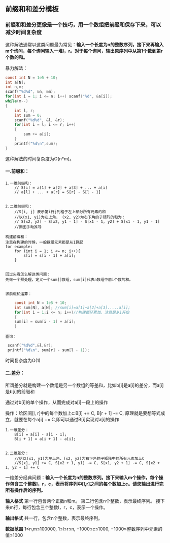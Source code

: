 ## 前缀和和差分模板

### 前缀和和差分更像是一个技巧，用一个数组把前缀和保存下来，可以减少时间复杂度


这种解法通常以这类问题最为常见：**输入一个长度为n的整数序列，接下来再输入m个询问，每个询问输入一堆l，r。对于每个询问，输出原序列中从第1个数到第r个数的和。**

暴力解法：


```c {.line-numbers}
const int N = 1e5 + 10;
int a[N];
int n,m;
scanf("%d%d", &n, &m);
for(int i = 1; i <= n; i++) scanf("%d", &a[i]);
while(m--)
{
    int l, r;
    int sum = 0;
    scanf("%d%d", &l, &r);
    for(int i = l; i <= r; i++)
    { 
        sum += a[i];
    }
    printf("%d\n",sum);
}
```


这种解法的时间复杂度为O(n*m)。


#### 一.前缀和：


	1.一维前缀和：
		// S[i] = a[1] + a[2] + a[3] + ... + a[i]
		// a[l] + ... + a[r] = S[r] - S[l - 1]


	2.二维前缀和：
		//S[i, j] 表示第i行j列格子左上部分所有元素的和
		//以(x1, y1)为左上角， (x2, y2)为右下角的子矩阵的和为：
		// S[x2, y2] - S[x2, y1 - 1] - S[x1 - 1, y2] + S[x1 - 1, y1 - 1]
        //画图手动推导

	构建前缀和：
	注意在构建的时候，一般数组元素都是从1算起
	for example:
	    for (int i = 1; i <= n; i++){
			s[i] = s[i - 1] + a[i];
		} 


    回过头看怎么解这类问题：
    先做一个预处理，定义一个sum[]数组，sum[i]代表a数组中前i个数的和。


    求前缀和运算：
```c {.line-numbers}
    const int N = 1e5 + 10;
    int sum[N], a[N]; //sum[i]=a[1]+a[2]+a[3].....a[i];
    for(int i = 1;i <= n; i++)//构建循环累加，注意是从1开始
    {   
    sum[i] = sum[i - 1] + a[i];   
    }
```


    查询：
```c {.line-numbers}
 scanf("%d%d",&l,&r);
 printf("%d\n", sum[r] - sum[l - 1]);
```
时间复杂度为O(1)


#### 二.差分：


所谓差分就是构建一个数组是另一个数组的等差和，比如b[i]是a[i]的差分，而a[i]是b[i]的前缀和


通过对b[i]的单个操作，从而完成对a[i]一段上的操作 


操作：给区间[l, r]中的每个数加上c:B[l] += C, B[r + 1] -= C, 原理就是要想等式成立，就要在每个a[i] += C,即可以通过B[i]实现对a[i]的操作
 

	1.一维差分：
		B[i] = a[i] - a[i - 1];
		B[i + 1] = a[i + 1] - a[i];


	2.二维差分：
		//给以(x1, y1)为左上角，(x2, y2)为右下角的子矩阵中的所有元素加上C
		//S[x1, y1] += C, S[x2 + 1, y1] -= C, S[x1, y2 + 1] -= C, S[x2 + 1, y2 + 1] += C


一维差分经典问题：**输入一个长度为n的整数序列。接下来输入m个操作，每个操作包含三个整数l，r，c，表示将序列中[l,r]之间的每个数加上c。请您输出进行完所有操作后的序列。**


**输入格式**
第一行包含两个正数n和m。
第二行包含n个整数，表示最终序列。
接下来m行，每行包含三个整数l，r，c，表示一个操作。


**输出格式**
共一行，包含n个整数，表示最终序列。


**数据范围**
1≤n,m≤100000,
1≤l≤r≤n,
−1000≤c≤1000,
−1000≤整数序列中元素的值≤1000